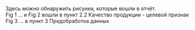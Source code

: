 Здесь можно обнаружить рисунки, которые вошли в отчёт.  
Fig 1 ... и Fig 2 вошли в пункт 2.2 Качество продукции - целевой признак  
Fig 3 ... в пункт 3 Предобработка данных  
